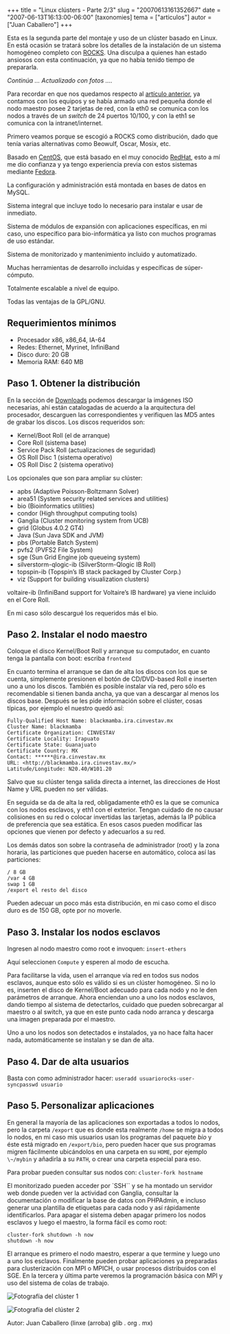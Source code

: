 +++
title = "Linux clústers - Parte 2/3"
slug = "20070613161352667"
date = "2007-06-13T16:13:00-06:00"
[taxonomies]
tema = ["articulos"]
autor = ["Juan Caballero"]
+++

Esta es la segunda parte del montaje y uso de un clúster basado en Linux. En
está ocasión se tratará sobre los detalles de la instalación de un sistema
homogéneo completo con [ROCKS](http://www.rocksclusters.org/). Una disculpa a
quienes han estado ansiosos con esta continuación, ya que no había tenido tiempo
de prepararla.

*Continúa ... Actualizado con fotos ....*

<!-- more -->
Para recordar en que nos quedamos respecto al [artículo
anterior](http://www.glib.org.mx/article.php?story=20070320133500387), ya
contamos con los equipos y se había armado una red pequeña donde el nodo maestro
posee 2 tarjetas de red, con la eth0 se comunica con los nodos a través de un
*switch* de 24 puertos 10/100, y con la eth1 se comunica con la
intranet/internet.

Primero veamos porque se escogió a ROCKS como distribución, dado que tenía
varias alternativas como Beowulf, Oscar, Mosix, etc.

Basado en [CentOS](http://www.centos.org/), que está basado en el muy conocido
[RedHat](http://www.redhat.com/), esto a mí me dio confianza y ya tengo
experiencia previa con estos sistemas mediante
[Fedora](http://fedoraproject.org/).

La configuración y administración está montada en bases de datos en MySQL.

Sistema integral que incluye todo lo necesario para instalar e usar de
inmediato.

Sistema de módulos de expansión con aplicaciones específicas, en mi caso, uno
específico para bio-informática ya listo con muchos programas de uso estándar.

Sistema de monitorizado y mantenimiento incluido y automatizado.

Muchas herramientas de desarrollo incluidas y específicas de súper-cómputo.

Totalmente escalable a nivel de equipo.

Todas las ventajas de la GPL/GNU.

## Requerimientos mínimos

* Procesador x86, x86_64, IA-64
* Redes: Ethernet, Myrinet, InfiniBand
* Disco duro: 20 GB
* Memoria RAM: 640 MB

## Paso 1. Obtener la distribución

En la sección de [Downloads](http://www.rocksclusters.org/wordpress/?page_id=3)
podemos descargar la imágenes ISO necesarias, ahí están catalogadas de acuerdo a
la arquitectura del procesador, descarguen las correspondientes y verifiquen las
MD5 antes de grabar los discos. Los discos requeridos son:

* Kernel/Boot Roll (el de arranque)
* Core Roll (sistema base)
* Service Pack Roll (actualizaciones de seguridad)
* OS Roll Disc 1 (sistema operativo)
* OS Roll Disc 2 (sistema operativo)

Los opcionales que son para ampliar su clúster:

* apbs (Adaptive Poisson-Boltzmann Solver)
* area51 (System security related services and utilities)
* bio (Bioinformatics utilities)
* condor (High throughput computing tools)
* Ganglia (Cluster monitoring system from UCB)
* grid (Globus 4.0.2 GT4)
* Java (Sun Java SDK and JVM)
* pbs (Portable Batch System)
* pvfs2 (PVFS2 File System)
* sge (Sun Grid Engine job queueing system)
* silverstorm-qlogic-ib (SilverStorm-Qlogic IB Roll)
* topspin-ib (Topspin’s IB stack packaged by Cluster Corp.)
* viz (Support for building visualization clusters)

voltaire-ib (InfiniBand support for Voltaire’s IB hardware) ya viene incluido en
el Core Roll.

En mi caso sólo descargué los requeridos más el bio.

## Paso 2. Instalar el nodo maestro

Coloque el disco Kernel/Boot Roll y arranque su computador, en cuanto tenga la
pantalla con boot: escriba `frontend`

En cuanto termina el arranque se dan de alta los discos con los que se cuenta,
simplemente presionen el botón de CD/DVD-based Roll e inserten uno a uno los
discos. También es posible instalar vía red, pero sólo es recomendable si tienen
banda ancha, ya que van a descargar al menos los discos base. Después se les
pide información sobre el clúster, cosas típicas, por ejemplo el nuestro quedó
así:

```shell
Fully-Qualified Host Name: blackmamba.ira.cinvestav.mx
Cluster Name: blackmamba
Certificate Organization: CINVESTAV
Certificate Locality: Irapuato
Certificate State: Guanajuato
Certificate Country: MX
Contact: ******@ira.cinvestav.mx
URL: <http://blackmamba.ira.cinvestav.mx/>
Latitude/Longitude: N20.40/W101.20
```

Salvo que su clúster tenga salida directa a internet, las direcciones de Host
Name y URL pueden no ser válidas.

En seguida se da de alta la red, obligadamente eth0 es la que se comunica con
los nodos esclavos, y eth1 con el exterior. Tengan cuidado de no causar
colisiones en su red o colocar invertidas las tarjetas, además la IP pública de
preferencia que sea estática. En esos casos pueden modificar las opciones que
vienen por defecto y adecuarlos a su red.

Los demás datos son sobre la contraseña de administrador (root) y la zona
horaria, las particiones que pueden hacerse en automático, coloca así las
particiones:

```shell
/ 8 GB
/var 4 GB
swap 1 GB
/export el resto del disco
```

Pueden adecuar un poco más esta distribución, en mi caso como el disco duro es
de 150 GB, opte por no moverle.

## Paso 3. Instalar los nodos esclavos

Ingresen al nodo maestro como root e invoquen: `insert-ethers`

Aquí seleccionen `Compute` y esperen al modo de escucha.

Para facilitarse la vida, usen el arranque vía red en todos sus nodos esclavos,
aunque esto sólo es válido si es un clúster homogéneo. Si no lo es, inserten el
disco de Kernel/Boot adecuado para cada nodo y no le den parámetros de
arranque. Ahora enciendan uno a uno los nodos esclavos, dando tiempo al sistema
de detectarlos, cuidado que pueden sobrecargar al maestro o al switch, ya que en
este punto cada nodo arranca y descarga una imagen preparada por el maestro.

Uno a uno los nodos son detectados e instalados, ya no hace falta hacer nada,
automáticamente se instalan y se dan de alta.

## Paso 4. Dar de alta usuarios

Basta con como administrador hacer: `useradd usuariorocks-user-syncpasswd
usuario`

## Paso 5. Personalizar aplicaciones

En general la mayoría de las aplicaciones son exportadas a todos lo nodos, pero
la carpeta `/export` que es donde esta realmente `/home` se migra a todos lo
nodos, en mi caso mis usuarios usan los programas del paquete *bio* y éste está
migrado en `/export/bio`, pero pueden hacer que sus programas migren fácilmente
ubicándolos en una carpeta en su `HOME`, por ejemplo `\~/mybin` y añadirla a su
`PATH`, o crear una carpeta especial para eso.

Para probar pueden consultar sus nodos con: `cluster-fork hostname`

El monitorizado pueden acceder por `SSH`` y se ha montado un servidor web donde
pueden ver la actividad con Ganglia, consultar la documentación o modificar la
base de datos con PHPAdmin, e incluso generar una plantilla de etiquetas para
cada nodo y así rápidamente identificarlos. Para apagar el sistema deben apagar
primero los nodos esclavos y luego el maestro, la forma fácil es como root:

```{shell}
cluster-fork shutdown -h now
shutdown -h now
```

El arranque es primero el nodo maestro, esperar a que termine y luego uno a uno
los esclavos. Finalmente pueden probar aplicaciones ya preparadas para
clusterización con MPI o MPICH, o usar procesos distribuidos con el SGE. En la
tercera y última parte veremos la programación básica con MPI y uso del sistema
de colas de trabajo.

![Fotografía del clúster 1](20070613161352667_2_original.png)

![Fotografía del clúster 2](20070613161352667_3_original.png)

Autor: Juan Caballero (linxe (arroba) glib . org . mx)

